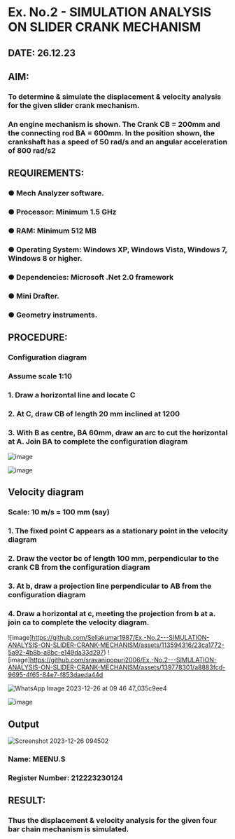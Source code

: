 # Ex. No.2 - SIMULATION ANALYSIS ON SLIDER CRANK MECHANISM

## DATE: 26.12.23

## AIM:
###   To determine & simulate the displacement & velocity analysis for the given slider crank mechanism. 
###   An engine mechanism is shown. The Crank CB = 200mm and the connecting rod BA = 600mm. In the position shown, the crankshaft has a speed of 50 rad/s and an angular acceleration of 800 rad/s2


## REQUIREMENTS:
###   ●	Mech Analyzer software.
###   ●	Processor: Minimum 1.5 GHz
###   ●	RAM: Minimum 512 MB
###   ●	Operating System: Windows XP, Windows Vista, Windows 7, Windows 8 or higher.
###   ●	Dependencies: Microsoft .Net 2.0 framework
###   ●	Mini Drafter.
###   ●	Geometry instruments.

## PROCEDURE:
###  Configuration diagram
###  Assume scale 1:10
###  1. Draw a horizontal line and locate C 
###  2. At C, draw CB of length 20 mm inclined at 1200 
###  3. With B as centre, BA 60mm, draw an arc to cut the horizontal at A. Join BA to complete the configuration diagram 

![image](https://github.com/Sellakumar1987/Ex.-No.2---SIMULATION-ANALYSIS-ON-SLIDER-CRANK-MECHANISM/assets/113594316/0e905314-0fc5-4e13-a513-67c95aced702)

![image](https://github.com/Sellakumar1987/Ex.-No.2---SIMULATION-ANALYSIS-ON-SLIDER-CRANK-MECHANISM/assets/113594316/590ca17d-5a31-427c-816d-975478542bcd)


## Velocity diagram
###  Scale: 10 m/s = 100 mm (say) 
###  1. The fixed point C appears as a stationary point in the velocity diagram 
###  2. Draw the vector bc of length 100 mm, perpendicular to the crank CB from the configuration diagram 
###  3. At b, draw a projection line perpendicular to AB from the configuration diagram 
###  4. Draw a horizontal at c, meeting the projection from b at a. join ca to complete the velocity diagram.

![image]https://github.com/Sellakumar1987/Ex.-No.2---SIMULATION-ANALYSIS-ON-SLIDER-CRANK-MECHANISM/assets/113594316/23ca1772-5a92-4b8b-a8bc-e149da33d297)
![image]https://github.com/sravanipopuri2006/Ex.-No.2---SIMULATION-ANALYSIS-ON-SLIDER-CRANK-MECHANISM/assets/139778301/a8883fcd-9695-4f65-84e7-f853daeda44d

![WhatsApp Image 2023-12-26 at 09 46 47_035c9ee4](https://github.com/Meenu2823/Ex.-No.2---SIMULATION-ANALYSIS-ON-SLIDER-CRANK-MECHANISM/assets/139416219/37d9e791-92ad-474e-bdb6-be536ae56512)

![image](https://github.com/Sellakumar1987/Ex.-No.2---SIMULATION-ANALYSIS-ON-SLIDER-CRANK-MECHANISM/assets/113594316/188cba1a-fe54-4549-a6e5-3bb6b8d7b120)

## Output
![Screenshot 2023-12-26 094502](https://github.com/Meenu2823/Ex.-No.2---SIMULATION-ANALYSIS-ON-SLIDER-CRANK-MECHANISM/assets/139416219/9ceb3c4b-6906-4c25-a3ae-a034053de25b)


### Name: MEENU.S
### Register Number: 212223230124

## RESULT:
### Thus the displacement & velocity analysis for the given four bar chain mechanism is simulated.
